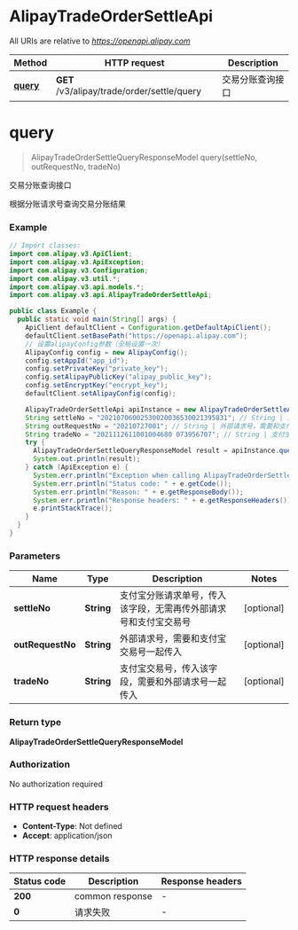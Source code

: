 # AlipayTradeOrderSettleApi

All URIs are relative to *https://openapi.alipay.com*

| Method | HTTP request | Description |
|------------- | ------------- | -------------|
| [**query**](AlipayTradeOrderSettleApi.md#query) | **GET** /v3/alipay/trade/order/settle/query | 交易分账查询接口 |


<a name="query"></a>
# **query**
> AlipayTradeOrderSettleQueryResponseModel query(settleNo, outRequestNo, tradeNo)

交易分账查询接口

根据分账请求号查询交易分账结果

### Example
```java
// Import classes:
import com.alipay.v3.ApiClient;
import com.alipay.v3.ApiException;
import com.alipay.v3.Configuration;
import com.alipay.v3.util.*;
import com.alipay.v3.api.models.*;
import com.alipay.v3.api.AlipayTradeOrderSettleApi;

public class Example {
  public static void main(String[] args) {
    ApiClient defaultClient = Configuration.getDefaultApiClient();
    defaultClient.setBasePath("https://openapi.alipay.com");
    // 设置alipayConfig参数（全局设置一次）
    AlipayConfig config = new AlipayConfig();
    config.setAppId("app_id");
    config.setPrivateKey("private_key");
    config.setAlipayPublicKey("alipay_public_key");
    config.setEncryptKey("encrypt_key");
    defaultClient.setAlipayConfig(config);

    AlipayTradeOrderSettleApi apiInstance = new AlipayTradeOrderSettleApi(defaultClient);
    String settleNo = "20210706002530020036530021395831"; // String | 支付宝分账请求单号，传入该字段，无需再传外部请求号和支付宝交易号
    String outRequestNo = "20210727001"; // String | 外部请求号，需要和支付宝交易号一起传入
    String tradeNo = "2021112611001004680 073956707"; // String | 支付宝交易号，传入该字段，需要和外部请求号一起传入
    try {
      AlipayTradeOrderSettleQueryResponseModel result = apiInstance.query(settleNo, outRequestNo, tradeNo);
      System.out.println(result);
    } catch (ApiException e) {
      System.err.println("Exception when calling AlipayTradeOrderSettleApi#query");
      System.err.println("Status code: " + e.getCode());
      System.err.println("Reason: " + e.getResponseBody());
      System.err.println("Response headers: " + e.getResponseHeaders());
      e.printStackTrace();
    }
  }
}
```

### Parameters

| Name | Type | Description  | Notes |
|------------- | ------------- | ------------- | -------------|
| **settleNo** | **String**| 支付宝分账请求单号，传入该字段，无需再传外部请求号和支付宝交易号 | [optional] |
| **outRequestNo** | **String**| 外部请求号，需要和支付宝交易号一起传入 | [optional] |
| **tradeNo** | **String**| 支付宝交易号，传入该字段，需要和外部请求号一起传入 | [optional] |

### Return type

**AlipayTradeOrderSettleQueryResponseModel**

### Authorization

No authorization required

### HTTP request headers

 - **Content-Type**: Not defined
 - **Accept**: application/json

### HTTP response details
| Status code | Description | Response headers |
|-------------|-------------|------------------|
| **200** | common response |  -  |
| **0** | 请求失败 |  -  |

